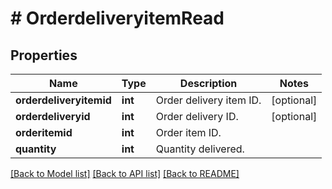 # # OrderdeliveryitemRead

## Properties

Name | Type | Description | Notes
------------ | ------------- | ------------- | -------------
**orderdeliveryitemid** | **int** | Order delivery item ID. | [optional]
**orderdeliveryid** | **int** | Order delivery ID. | [optional]
**orderitemid** | **int** | Order item ID. |
**quantity** | **int** | Quantity delivered. |

[[Back to Model list]](../../README.md#models) [[Back to API list]](../../README.md#endpoints) [[Back to README]](../../README.md)

